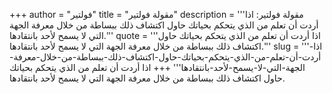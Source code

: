 +++
author = "فولتير"
title = "مقولة فولتير"
description = '''مقولة فولتير: اذا أردت أن تعلم من الذي يتحكم بحياتك حاول اكتشاف ذلك ببساطة من خلال معرفة الجهة التي لا يسمح لأحد بانتقادها.'''
quote = '''اذا أردت أن تعلم من الذي يتحكم بحياتك حاول اكتشاف ذلك ببساطة من خلال معرفة الجهة التي لا يسمح لأحد بانتقادها.'''
slug = '''اذا-أردت-أن-تعلم-من-الذي-يتحكم-بحياتك-حاول-اكتشاف-ذلك-ببساطة-من-خلال-معرفة-الجهة-التي-لا-يسمح-لأحد-بانتقادها'''
+++
اذا أردت أن تعلم من الذي يتحكم بحياتك حاول اكتشاف ذلك ببساطة من خلال معرفة الجهة التي لا يسمح لأحد بانتقادها.
